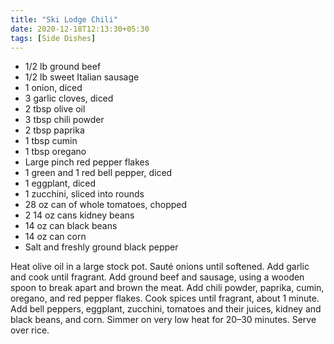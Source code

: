 ```yaml
---
title: "Ski Lodge Chili"
date: 2020-12-18T12:13:30+05:30
tags: [Side Dishes]
---
```


* 1/2 lb ground beef  
* 1/2 lb sweet Italian sausage  
* 1 onion, diced  
* 3 garlic cloves, diced  
* 2 tbsp olive oil  
* 3 tbsp chili powder  
* 2 tbsp paprika  
* 1 tbsp cumin  
* 1 tbsp oregano  
* Large pinch red pepper flakes  
* 1 green and 1 red bell pepper, diced  
* 1 eggplant, diced  
* 1 zucchini, sliced into rounds 
* 28 oz can of whole tomatoes, chopped  
* 2 14 oz cans kidney beans  
* 14 oz can black beans  
* 14 oz can corn  
* Salt and freshly ground black pepper

Heat olive oil in a large stock pot. Sauté onions until softened. Add garlic and cook until fragrant. Add ground beef and sausage, using a wooden spoon to break apart and brown the meat. Add chili powder, paprika, cumin, oregano, and red pepper flakes. Cook spices until fragrant, about 1 minute. Add bell peppers, eggplant, zucchini, tomatoes and their juices, kidney and black beans, and corn. Simmer on very low heat for 20–30 minutes. Serve over rice. 